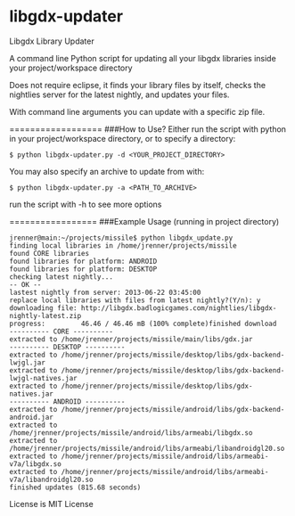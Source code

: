 libgdx-updater
==============

Libgdx Library Updater


A command line Python script for updating all your libgdx libraries inside your project/workspace directory

Does not require eclipse, it finds your library files by itself, checks the nightlies server for the latest nightly, and updates your files.

With command line arguments you can update with a specific zip file.

==================
###How to Use?
Either run the script with python in your project/workspace directory, or to specify a directory:
```
$ python libgdx-updater.py -d <YOUR_PROJECT_DIRECTORY>
```
You may also specify an archive to update from with:
```
$ python libgdx-updater.py -a <PATH_TO_ARCHIVE>
```
run the script with -h to see more options

=================
###Example Usage
(running in project directory)
```
jrenner@main:~/projects/missile$ python libgdx_update.py 
finding local libraries in /home/jrenner/projects/missile
found CORE libraries
found libraries for platform: ANDROID
found libraries for platform: DESKTOP
checking latest nightly...
-- OK --
lastest nightly from server: 2013-06-22 03:45:00
replace local libraries with files from latest nightly?(Y/n): y
downloading file: http://libgdx.badlogicgames.com/nightlies/libgdx-nightly-latest.zip
progress:         46.46 / 46.46 mB (100% complete)finished download
---------- CORE ----------
extracted to /home/jrenner/projects/missile/main/libs/gdx.jar
---------- DESKTOP ----------
extracted to /home/jrenner/projects/missile/desktop/libs/gdx-backend-lwjgl.jar
extracted to /home/jrenner/projects/missile/desktop/libs/gdx-backend-lwjgl-natives.jar
extracted to /home/jrenner/projects/missile/desktop/libs/gdx-natives.jar
---------- ANDROID ----------
extracted to /home/jrenner/projects/missile/android/libs/gdx-backend-android.jar
extracted to /home/jrenner/projects/missile/android/libs/armeabi/libgdx.so
extracted to /home/jrenner/projects/missile/android/libs/armeabi/libandroidgl20.so
extracted to /home/jrenner/projects/missile/android/libs/armeabi-v7a/libgdx.so
extracted to /home/jrenner/projects/missile/android/libs/armeabi-v7a/libandroidgl20.so
finished updates (815.68 seconds)
```


License is MIT License